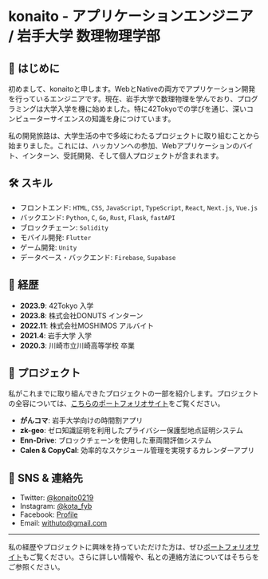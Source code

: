 # konaito - アプリケーションエンジニア / 岩手大学 数理物理学部

## 👋 はじめに
初めまして、konaitoと申します。WebとNativeの両方でアプリケーション開発を行っているエンジニアです。現在、岩手大学で数理物理を学んでおり、プログラミングは大学入学を機に始めました。特に42Tokyoでの学びを通じ、深いコンピューターサイエンスの知識を身につけています。

私の開発旅路は、大学生活の中で多岐にわたるプロジェクトに取り組むことから始まりました。これには、ハッカソンへの参加、Webアプリケーションのバイト、インターン、受託開発、そして個人プロジェクトが含まれます。

## 🛠 スキル
- フロントエンド: `HTML`, `CSS`, `JavaScript`, `TypeScript`, `React`, `Next.js`, `Vue.js`
- バックエンド: `Python`, `C`, `Go`, `Rust`, `Flask`, `fastAPI`
- ブロックチェーン: `Solidity`
- モバイル開発: `Flutter`
- ゲーム開発: `Unity`
- データベース・バックエンド: `Firebase`, `Supabase`

## 📜 経歴
- **2023.9**: 42Tokyo 入学
- **2023.8**: 株式会社DONUTS インターン
- **2022.11**: 株式会社MOSHIMOS アルバイト
- **2021.4**: 岩手大学 入学
- **2020.3**: 川崎市立川崎高等学校 卒業

## 🚀 プロジェクト
私がこれまでに取り組んできたプロジェクトの一部を紹介します。プロジェクトの全容については、[こちらのポートフォリオサイト](https://konaito.github.io)をご覧ください。
- **がんコマ**: 岩手大学向けの時間割アプリ
- **zk-geo**: ゼロ知識証明を利用したプライバシー保護型地点証明システム
- **Enn-Drive**: ブロックチェーンを使用した車両間評価システム
- **Calen & CopyCal**: 効率的なスケジュール管理を実現するカレンダーアプリ

## 📱 SNS & 連絡先
- Twitter: [@konaito0219](https://twitter.com/konaito0219)
- Instagram: [@kota_fyb](https://www.instagram.com/kota_fyb/)
- Facebook: [Profile](https://www.facebook.com/profile.php?id=100078669887929)
- Email: [withuto@gmail.com](mailto:withuto@gmail.com)

---

私の経歴やプロジェクトに興味を持っていただけた方は、ぜひ[ポートフォリオサイト](https://konaito.github.io)もご覧ください。さらに詳しい情報や、私との連絡方法についてはそちらをご参照ください。
